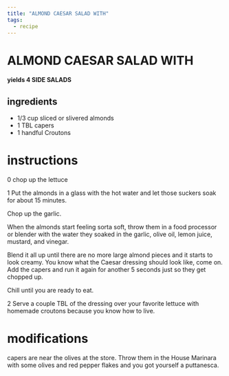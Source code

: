 ```yaml
---
title: "ALMOND CAESAR SALAD WITH"
tags:
  - recipe
---
```


# ALMOND CAESAR SALAD WITH

#### yields 4 SIDE SALADS

## ingredients
* 1/3 cup sliced or slivered almonds
* 1 TBL capers
* 1 handful Croutons

# instructions

0 chop up the lettuce

1 Put the almonds in a glass with the hot water and let those suckers soak for about 15 minutes. 
   
Chop up the garlic. 

When the almonds start feeling sorta soft, throw them in a food processor or blender with the water they soaked in
the garlic, olive oil, lemon juice, mustard, and vinegar. 

Blend it all up until there are no more large almond pieces and it starts to look creamy. You know what the Caesar dressing should look like, come on. Add the capers and run it again for another 5 seconds just so they get chopped up. 

Chill until you are ready to eat.

2 Serve a couple TBL of the dressing over your favorite lettuce with homemade croutons because you know how to live.

# modifications

capers are near the olives at the store. 
Throw them in the House Marinara with some olives and red pepper flakes and you got yourself a puttanesca.

